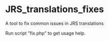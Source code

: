 # JRS_translations_fixes
A tool to fix common issues in JRS translations

Run script "fix.php" to get usage help.

